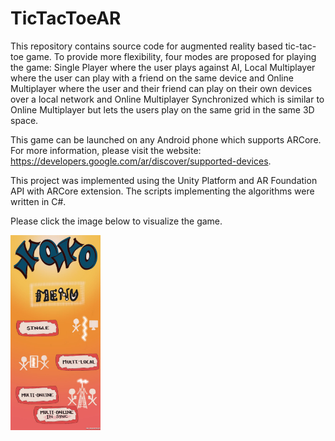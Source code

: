 # TicTacToeAR

This repository contains source code for augmented reality based tic-tac-toe game. To provide more flexibility, four modes are proposed for playing the game: Single Player where the user plays against AI, Local Multiplayer where the user can play with a friend on the same device and Online Multiplayer where the user and their friend can play on their own devices over a local network and Online Multiplayer Synchronized which is similar to Online Multiplayer but lets the users play on the same grid in the same 3D space.

This game can be launched on any Android phone which supports ARCore. For more information, please visit the website: https://developers.google.com/ar/discover/supported-devices. 

This project was implemented using the Unity Platform and AR Foundation API with ARCore extension. The scripts implementing the algorithms were written in C#. 

Please click the image below to visualize the game. 

[<img src="https://github.com/smriti-joshi/TicTacToeAR/blob/main/img_git.jpg" alt="alt text" width="144" height="312">](https://youtu.be/NMCiR3yJtHE)



